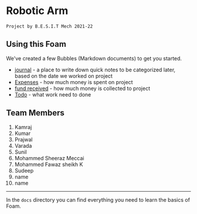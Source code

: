 # Robotic Arm

    Project by B.E.S.I.T Mech 2021-22

## Using this Foam

We've created a few Bubbles (Markdown documents) to get you started.

- [journal](journal.md) - a place to write down quick notes to be categorized later, based on the date we worked on project
- [Expenses](Expenses.md) - how much money is spent on project
- [fund received](fund%20received.md) - how much money is collected to project
- [Todo](todo.md) - what work need to done

## Team Members

1. Kamraj
2. Kumar
3. Prajwal
4. Varada
5. Sunil
6. Mohammed Sheeraz Meccai
7. Mohammed Fawaz sheikh K
8. Sudeep
9. name
10. name

---

In the `docs` directory you can find everything you need to learn the basics of Foam.
